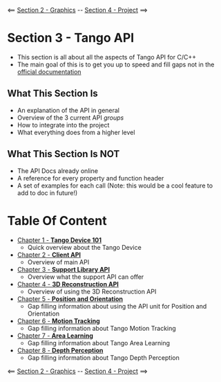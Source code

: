 <== [Section 2 - Graphics](../Section_02_Graphics) -- [Section 4 - Project](../Section_04_Project) ==>

# Section 3 - Tango API
* This section is all about all the aspects of Tango API for C/C++
* The main goal of this is to get you up to speed and fill gaps not in the [official documentation](https://developers.google.com/tango/apis/c/)

## What This Section Is
* An explanation of the API in general
* Overview of the 3 current API *groups*
* How to integrate into the project
* What everything does from a higher level

## What This Section Is NOT
* The API Docs already online
* A reference for every property and function header
* A set of examples for each call (Note: this would be a cool feature to add to doc in future!)

# Table Of Content
* [Chapter 1 - **Tango Device 101**](./Tutorials/Chapter_01.md)
    * Quick overview about the Tango Device
* [Chapter 2 - **Client API**](./Tutorials/Chapter_02.md)
    * Overview of main API
* [Chapter 3 - **Support Library API**](./Tutorials/Chapter_03.md)
    * Overview what the support API can offer
* [Chapter 4 - **3D Reconstruction API**](./Tutorials/Chapter_04.md)
    * Overview of using the 3D Reconstruction API
* [Chapter 5 - **Position and Orientation**](./Tutorials/Chapter_05.md)
    * Gap filling information about using the API unit for Position and Orientation
* [Chapter 6 - **Motion Tracking**](./Tutorials/Chapter_06.md)
    * Gap filling information about Tango Motion Tracking
* [Chapter 7 - **Area Learning**](./Tutorials/Chapter_07.md)
    * Gap filling information about Tango Area Learning
* [Chapter 8 - **Depth Perception**](./Tutorials/Chapter_08.md)
    * Gap filling information about Tango Depth Perception
    
<== [Section 2 - Graphics](../Section_02_Graphics) -- [Section 4 - Project](../Section_04_Project) ==>